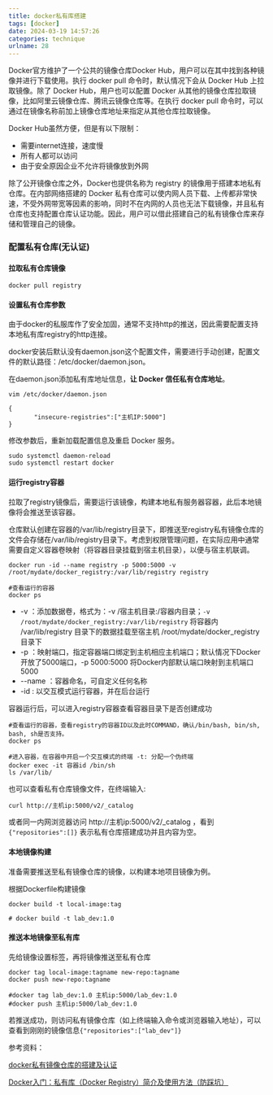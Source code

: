 ```yaml
---
title: docker私有库搭建
tags: [docker]
date: 2024-03-19 14:57:26
categories: technique
urlname: 28
---
```




Docker官方维护了一个公共的镜像仓库Docker Hub，用户可以在其中找到各种镜像并进行下载使用。执行 docker pull 命令时，默认情况下会从 Docker Hub 上拉取镜像。除了 Docker Hub，用户也可以配置 Docker 从其他的镜像仓库拉取镜像，比如阿里云镜像仓库、腾讯云镜像仓库等。在执行 docker pull 命令时，可以通过在镜像名称前加上镜像仓库地址来指定从其他仓库拉取镜像。

Docker Hub虽然方便，但是有以下限制：
- 需要internet连接，速度慢
- 所有人都可以访问
- 由于安全原因企业不允许将镜像放到外网

除了公开镜像仓库之外，Docker也提供名称为 registry 的镜像用于搭建本地私有仓库。在内部网络搭建的 Docker 私有仓库可以使内网人员下载、上传都非常快速，不受外网带宽等因素的影响，同时不在内网的人员也无法下载镜像，并且私有仓库也支持配置仓库认证功能。因此，用户可以借此搭建自己的私有镜像仓库来存储和管理自己的镜像。


### 配置私有仓库(无认证)

#### 拉取私有仓库镜像

```
docker pull registry
```

#### 设置私有仓库参数

由于docker的私服库作了安全加固，通常不支持http的推送，因此需要配置支持本地私有库registry的http连接。

docker安装后默认没有daemon.json这个配置文件，需要进行手动创建，配置文件的默认路径：/etc/docker/daemon.json。

在daemon.json添加私有库地址信息，**让 Docker 信任私有仓库地址**。

```
vim /etc/docker/daemon.json
```

```
{
       "insecure-registries":["主机IP:5000"]
}
```

修改参数后，重新加载配置信息及重启 Docker 服务。

```
sudo systemctl daemon-reload
sudo systemctl restart docker
```

#### 运行registry容器

拉取了registry镜像后，需要运行该镜像，构建本地私有服务器容器，此后本地镜像将会推送至该容器。

仓库默认创建在容器的/var/lib/registry目录下，即推送至registry私有镜像仓库的文件会存储在/var/lib/registry目录下。考虑到权限管理问题，在实际应用中通常需要自定义容器卷映射（将容器目录挂载到宿主机目录），以便与宿主机联调。

```
docker run -id --name registry -p 5000:5000 -v /root/mydate/docker_registry:/var/lib/registry registry

#查看运行的容器
docker ps
```

- -v ：添加数据卷，格式为：-v /宿主机目录:/容器内目录；`-v /root/mydate/docker_registry:/var/lib/registry` 将容器内 /var/lib/registry 目录下的数据挂载至宿主机 /root/mydate/docker_registry目录下
- -p ：映射端口，指定容器端口绑定到主机相应主机端口；默认情况下Docker开放了5000端口，-p 5000:5000 将Docker内部默认端口映射到主机端口5000
- --name ：容器命名，可自定义任何名称
- -id : 以交互模式运行容器，并在后台运行

容器运行后，可以进入registry容器查看容器目录下是否创建成功

```
#查看运行的容器，查看registry的容器ID以及此时COMMAND，确认/bin/bash, bin/sh, bash, sh是否支持。
docker ps

#进入容器，在容器中开启一个交互模式的终端 -t: 分配一个伪终端
docker exec -it 容器id /bin/sh
ls /var/lib/
```

也可以查看私有仓库镜像文件，在终端输入:

```
curl http://主机ip:5000/v2/_catalog
```

或者同一内网浏览器访问 http://主机ip:5000/v2/_catalog ，看到`{"repositories":[]}` 表示私有仓库搭建成功并且内容为空。

#### 本地镜像构建

准备需要推送至私有镜像仓库的镜像，以构建本地项目镜像为例。

根据Dockerfile构建镜像

```
docker build -t local-image:tag

# docker build -t lab_dev:1.0
```

#### 推送本地镜像至私有库

先给镜像设置标签，再将镜像推送至私有仓库

```
docker tag local-image:tagname new-repo:tagname
docker push new-repo:tagname

#docker tag lab_dev:1.0 主机ip:5000/lab_dev:1.0
#docker push 主机ip:5000/lab_dev:1.0
```

若推送成功，则访问私有镜像仓库（如上终端输入命令或浏览器输入地址），可以查看到刚刚的镜像信息`{"repositories":["lab_dev"]} ` 






参考资料：

[docker私有镜像仓库的搭建及认证][1]

[Docker入门：私有库（Docker Registry）简介及使用方法（防踩坑）][2]

[1]: https://developer.aliyun.com/article/1416683
[2]: https://blog.csdn.net/weixin_37926734/article/details/123279987